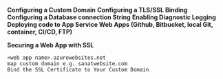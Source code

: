 **Configuring a Custom Domain**
**Configuring a TLS/SSL Binding**
**Configuring a Database connection String**
**Enabling Diagnostic Logging**
**Deploying code to App Service Web Apps (Github, Bitbucket, local Git, container, CI/CD, FTP)**


**Securing a Web App with SSL**

```
<web app name>.azurewebsites.net
map custom domain e.g. sanatwebsite.com
Bind the SSL Certificate to Your Custom Domain
```
